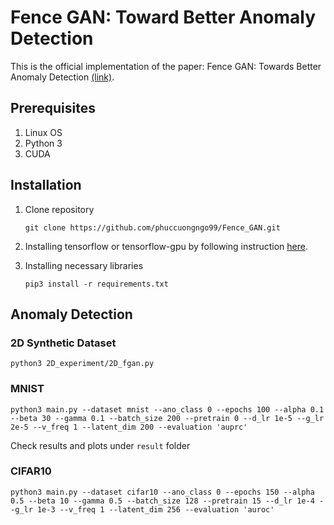 # Fence GAN: Toward Better Anomaly Detection

This is the official implementation of the paper: Fence GAN: Towards Better Anomaly Detection [(link)](https://arxiv.org/abs/1904.01209).

## Prerequisites
1. Linux OS
2. Python 3
3. CUDA 

## Installation
1. Clone repository
    ```
    git clone https://github.com/phuccuongngo99/Fence_GAN.git
    ```
2. Installing tensorflow or tensorflow-gpu by following instruction [here](https://www.tensorflow.org/install/pip).

3. Installing necessary libraries
    ```
    pip3 install -r requirements.txt
    ```

## Anomaly Detection

### 2D Synthetic Dataset
    
    python3 2D_experiment/2D_fgan.py
    
### MNIST
    python3 main.py --dataset mnist --ano_class 0 --epochs 100 --alpha 0.1 --beta 30 --gamma 0.1 --batch_size 200 --pretrain 0 --d_lr 1e-5 --g_lr 2e-5 --v_freq 1 --latent_dim 200 --evaluation 'auprc'
Check results and plots under `result` folder


### CIFAR10
    python3 main.py --dataset cifar10 --ano_class 0 --epochs 150 --alpha 0.5 --beta 10 --gamma 0.5 --batch_size 128 --pretrain 15 --d_lr 1e-4 --g_lr 1e-3 --v_freq 1 --latent_dim 256 --evaluation 'auroc'   
